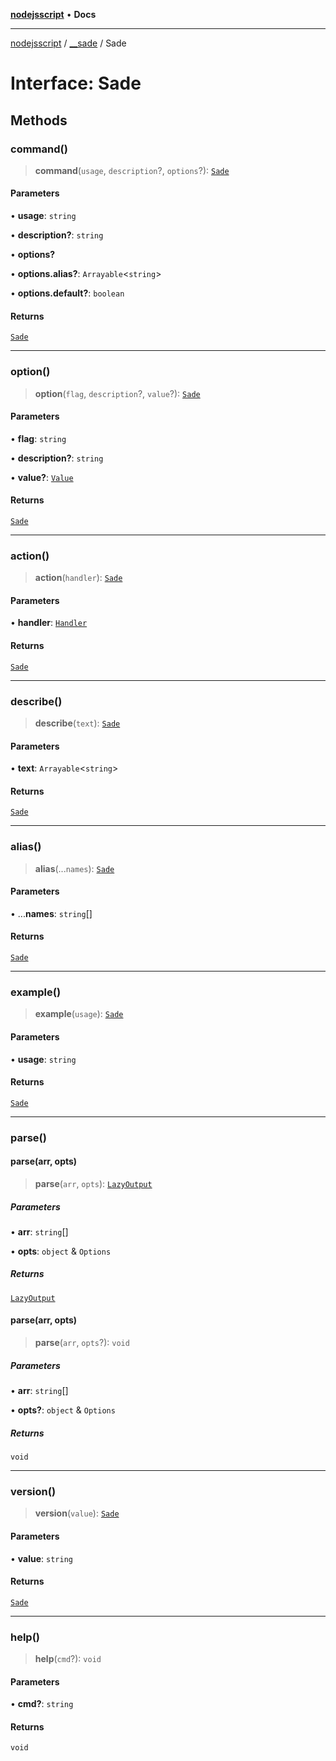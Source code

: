 [**nodejsscript**](../../../README.md) • **Docs**

***

[nodejsscript](../../../README.md) / [\_\_sade](../README.md) / Sade

# Interface: Sade

## Methods

### command()

> **command**(`usage`, `description`?, `options`?): [`Sade`](Sade.md)

#### Parameters

• **usage**: `string`

• **description?**: `string`

• **options?**

• **options.alias?**: `Arrayable`\<`string`\>

• **options.default?**: `boolean`

#### Returns

[`Sade`](Sade.md)

***

### option()

> **option**(`flag`, `description`?, `value`?): [`Sade`](Sade.md)

#### Parameters

• **flag**: `string`

• **description?**: `string`

• **value?**: [`Value`](../type-aliases/Value.md)

#### Returns

[`Sade`](Sade.md)

***

### action()

> **action**(`handler`): [`Sade`](Sade.md)

#### Parameters

• **handler**: [`Handler`](../type-aliases/Handler.md)

#### Returns

[`Sade`](Sade.md)

***

### describe()

> **describe**(`text`): [`Sade`](Sade.md)

#### Parameters

• **text**: `Arrayable`\<`string`\>

#### Returns

[`Sade`](Sade.md)

***

### alias()

> **alias**(...`names`): [`Sade`](Sade.md)

#### Parameters

• ...**names**: `string`[]

#### Returns

[`Sade`](Sade.md)

***

### example()

> **example**(`usage`): [`Sade`](Sade.md)

#### Parameters

• **usage**: `string`

#### Returns

[`Sade`](Sade.md)

***

### parse()

#### parse(arr, opts)

> **parse**(`arr`, `opts`): [`LazyOutput`](LazyOutput.md)

##### Parameters

• **arr**: `string`[]

• **opts**: `object` & `Options`

##### Returns

[`LazyOutput`](LazyOutput.md)

#### parse(arr, opts)

> **parse**(`arr`, `opts`?): `void`

##### Parameters

• **arr**: `string`[]

• **opts?**: `object` & `Options`

##### Returns

`void`

***

### version()

> **version**(`value`): [`Sade`](Sade.md)

#### Parameters

• **value**: `string`

#### Returns

[`Sade`](Sade.md)

***

### help()

> **help**(`cmd`?): `void`

#### Parameters

• **cmd?**: `string`

#### Returns

`void`
